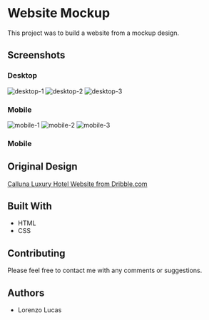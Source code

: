 # Website Mockup

This project was to build a website from a mockup design.

## Screenshots
### Desktop
![desktop-1](./images/desktop_view1.png)
![desktop-2](./images/desktop_view2.png)
![desktop-3](./images/desktop_view3.png)
### Mobile
![mobile-1](./images/mobile_view1.png) ![mobile-2](./images/mobile_view2.png) ![mobile-3](./images/mobile_view3.png)

### Mobile
## Original Design

[Calluna Luxury Hotel Website from Dribble.com](https://dribbble.com/shots/2336228-Calluna-Luxury-Hotel-Website/attachments/445452)

## Built With

* HTML
* CSS

## Contributing

Please feel free to contact me with any comments or suggestions.

## Authors

* Lorenzo Lucas 




